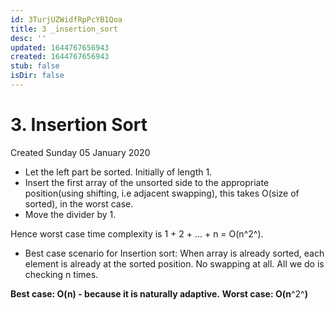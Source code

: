 ```yaml
---
id: 3TurjUZWidfRpPcYB1Qoa
title: 3 _insertion_sort
desc: ''
updated: 1644767656943
created: 1644767656943
stub: false
isDir: false
---
```

# 3. Insertion Sort
Created Sunday 05 January 2020


* Let the left part be sorted. Initially of length 1.
* Insert the first array of the unsorted side to the appropriate position(using shifting, i.e adjacent swapping), this takes O(size of sorted), in the worst case.
* Move the divider by 1.

Hence worst case time complexity is 1 + 2 + ... + n = O(n^2^).


* Best case scenario for Insertion sort: When array is already sorted, each element is already at the sorted position. No swapping at all. All we do is checking n times.

**Best case: O(n) - because it is naturally adaptive.**
**Worst case: O(n**^2^**)**

